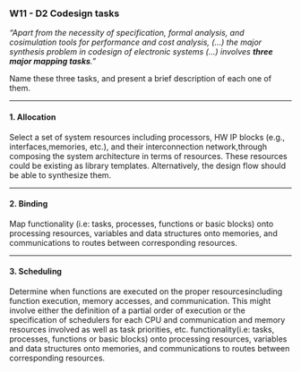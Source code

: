 ### W11 - D2 Codesign tasks

*“Apart from the necessity of specification, formal analysis, and cosimulation tools for performance and cost analysis, (...) the major synthesis problem in codesign of electronic systems (...) involves **three major mapping tasks**.”*

Name these three tasks, and present a brief description of each one of them.


----

#### 1. Allocation
Select a set of system resources ​including processors, HW IP blocks (e.g., interfaces,memories, etc.), and their interconnection network, ​through composing the system architecture in terms of resources. These resources could be existing as library templates. Alternatively, the design flow should be able to synthesize them.

----
#### 2. Binding
Map functionality ​(i.e: tasks, processes, functions or basic blocks) onto processing resources, variables and data structures​ onto ​memories​, and
communications ​to ​routes ​between corresponding resources.

----
#### 3. Scheduling
Determine when functions are executed on the proper resources​ including function execution, memory accesses, and communication. This might involve either the definition of a partial order of execution or the specification of schedulers for each CPU and communication and memory resources involved as well as task priorities, etc. functionality ​(i.e: tasks, processes, functions or basic blocks) onto processing resources, variables and data structures​ onto ​memories​, and communications ​to ​routes ​between corresponding resources.
